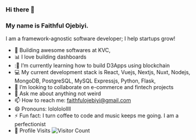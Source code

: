 ### Hi there 👋
### My name is Faithful Ojebiyi. 
I am a framework-agnostic software developer; I help startups grow!
<!--
**faithfulojebiyi/faithfulojebiyi** is a ✨ _special_ ✨ repository because its `README.md` (this file) appears on your GitHub profile.
Here are some ideas to get you started:
-->

- 🔭 Building awesome softwares at KVC,
- :bar_chart: I love building dashboards
- :🌱 I’m currently learning how to build D3Apps using blockchain
- :computer: My current development stack is React, Vuejs, Nextjs, Nuxt, Nodejs, MongoDB, PostgreSQL, MySQL Expressjs, Python, Flask, 
- 👯 I’m looking to collaborate on e-commerce and fintech projects
- 💬 Ask me about anything not weird
- 📫 How to reach me: [faithfulojebiyi@gmail.com](mailto:faithfulojebiyi@gmail.com)
- 😄 Pronouns: lolololollll
- ⚡ Fun fact: I turn coffee to code and music keeps me going. I am a perfectionist
- :busstop: Profile Visits ![Visitor Count](https://profile-counter.glitch.me/faithfulojebiyi/count.svg)
